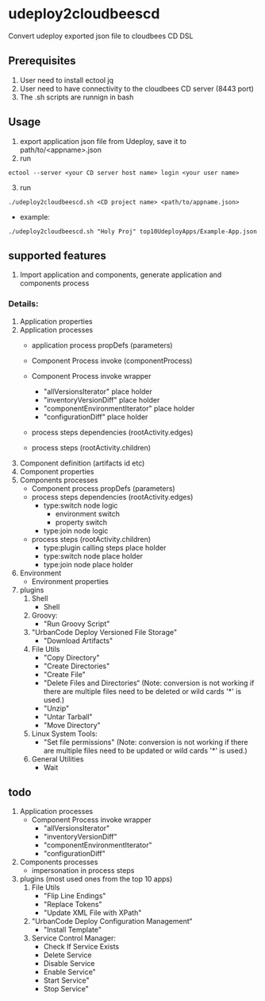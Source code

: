 # udeploy2cloudbeescd
Convert udeploy exported json file to cloudbees CD DSL
## Prerequisites
1. User need to install ectool jq
2. User need to have connectivity to the cloudbees CD server (8443 port)
3. The .sh scripts are runnign in bash

## Usage
1. export application json file from Udeploy, save it to path/to/\<appname>.json
2. run
```
ectool --server <your CD server host name> login <your user name>
```
3. run
```
./udeploy2cloudbeescd.sh <CD project name> <path/to/appname.json>
```
   * example:
```
./udeploy2cloudbeescd.sh "Holy Proj" top10UdeployApps/Example-App.json
```

## supported features
  1. Import application and components, generate application and components process
### Details:
  1. Application properties
  2. Application processes
        * application process propDefs (parameters)
        * Component Process invoke (componentProcess)
        * Component Process invoke wrapper
            * "allVersionsIterator" place holder
            * "inventoryVersionDiff" place holder
            * "componentEnvironmentIterator" place holder
            * "configurationDiff" place holder

        * process steps dependencies (rootActivity.edges)
        * process steps (rootActivity.children)
  2. Component definition (artifacts id etc)
  3. Component properties
  4. Components processes
        * Component process propDefs (parameters)
        * process steps dependencies (rootActivity.edges)
            * type:switch node logic
                * environment switch
                * property switch
            * type:join node logic
        * process steps (rootActivity.children)
            * type:plugin calling steps place holder
            * type:switch node place holder
            * type:join node place holder
  4. Environment
        * Environment properties
  5. plugins
        1. Shell
            * Shell
        2. Groovy:
            * "Run Groovy Script"
        5. "UrbanCode Deploy Versioned File Storage"
            * "Download Artifacts"
        1. File Utils
            *   "Copy Directory"
            *   "Create Directories"
            *   "Create File"
            *   "Delete Files and Directories“
             (Note: conversion is not working if there are multiple files need to be deleted or wild cards '*' is used.)
            *   "Unzip"
            *   "Untar Tarball"
            *   "Move Directory"
        3. Linux System Tools:
            * "Set file permissions"
             (Note: conversion is not working if there are multiple files need to be updated or wild cards '*' is used.)
        6. General Utilities
            * Wait
## todo
  1. Application processes
        * Component Process invoke wrapper
            * "allVersionsIterator"
            * "inventoryVersionDiff"
            * "componentEnvironmentIterator"
            * "configurationDiff"
  3. Components processes
        * impersonation in process steps
  5. plugins (most used ones from the top 10 apps)
        1. File Utils
            *   "Flip Line Endings"
            *   "Replace Tokens"
            *   "Update XML File with XPath"
        4. "UrbanCode Deploy Configuration Management“
            * "Install Template"
        7. Service Control Manager:
            * Check If Service Exists
            * Delete Service
            * Disable Service
            * Enable Service"
            * Start Service"
            * Stop Service"